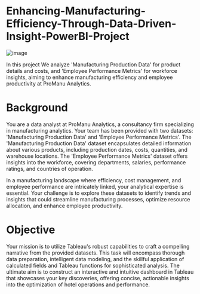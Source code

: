 # Enhancing-Manufacturing-Efficiency-Through-Data-Driven-Insight-PowerBI-Project

![image](https://github.com/Shubham999-code/Enhancing-Manufacturing-Efficiency-Through-Data-Driven-Insight-PowerBI-Project/assets/120647088/f3253a85-0cb2-4773-ae71-b5b9afe611aa)

In this project We analyze 'Manufacturing Production Data' for product details and costs, and 'Employee Performance Metrics' for workforce insights, aiming to enhance manufacturing efficiency and employee productivity at ProManu Analytics.

# Background

You are a data analyst at ProManu Analytics, a consultancy firm specializing in manufacturing analytics. Your team has been provided with two datasets: 'Manufacturing Production Data' and 'Employee Performance Metrics'. The 'Manufacturing Production Data' dataset encapsulates detailed information about various products, including production dates, costs, quantities, and warehouse locations. The 'Employee Performance Metrics' dataset offers insights into the workforce, covering departments, salaries, performance ratings, and countries of operation.

In a manufacturing landscape where efficiency, cost management, and employee performance are intricately linked, your analytical expertise is essential. Your challenge is to explore these datasets to identify trends and insights that could streamline manufacturing processes, optimize resource allocation, and enhance employee productivity.

# Objective

Your mission is to utilize Tableau's robust capabilities to craft a compelling narrative from the provided datasets. This task will encompass thorough data preparation, intelligent data modeling, and the skillful application of calculated fields and Tableau functions for sophisticated analysis. The ultimate aim is to construct an interactive and intuitive dashboard in Tableau that showcases your key discoveries, offering concise, actionable insights into the optimization of hotel operations and performance.
